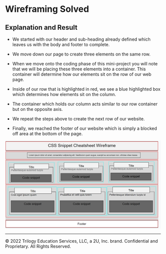 # Wireframing Solved

## Explanation and Result

* We started with our header and sub-heading already defined which leaves us with the body and footer to complete.

* We move down our page to create three elements on the same row.

* When we move onto the coding phase of this mini-project you will note that we will be placing these three elements into a container. This container will determine how our elements sit on the row of our web page.

* Inside of our row that is highlighted in red, we see a blue highlighted box which determines how elements sit on the column.

* The container which holds our column acts similar to our row container but on the opposite axis.

* We repeat the steps above to create the next row of our website.

* Finally, we reached the footer of our website which is simply a blocked off area at the bottom of the page.

![Finished wireframe of the unit 02 mini-project](./assets/images/01-wireframe-form-completed.png)

---

© 2022 Trilogy Education Services, LLC, a 2U, Inc. brand. Confidential and Proprietary. All Rights Reserved.
